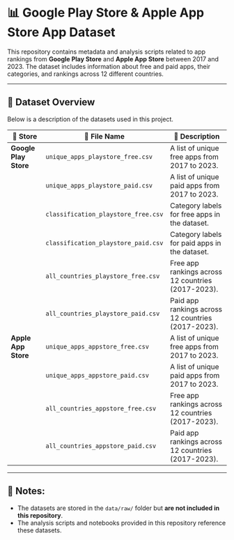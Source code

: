 # 📊 Google Play Store & Apple App Store App Dataset

This repository contains metadata and analysis scripts related to app rankings from **Google Play Store** and **Apple App Store** between 2017 and 2023. The dataset includes information about free and paid apps, their categories, and rankings across 12 different countries.

---

## 📂 Dataset Overview

Below is a description of the datasets used in this project.

| 🏬 Store             | 📄 File Name                           | 📝 Description |
|----------------------|----------------------------------|--------------|
| **Google Play Store** | `unique_apps_playstore_free.csv`  | A list of unique free apps from 2017 to 2023. |
|                      | `unique_apps_playstore_paid.csv`  | A list of unique paid apps from 2017 to 2023. |
|                      | `classification_playstore_free.csv`  | Category labels for free apps in the dataset. |
|                      | `classification_playstore_paid.csv`  | Category labels for paid apps in the dataset. |
|                      | `all_countries_playstore_free.csv`  | Free app rankings across 12 countries (2017-2023). |
|                      | `all_countries_playstore_paid.csv`  | Paid app rankings across 12 countries (2017-2023). |
| **Apple App Store**   | `unique_apps_appstore_free.csv`  | A list of unique free apps from 2017 to 2023. |
|                      | `unique_apps_appstore_paid.csv`  | A list of unique paid apps from 2017 to 2023. |
|                      | `all_countries_appstore_free.csv`  | Free app rankings across 12 countries (2017-2023). |
|                      | `all_countries_appstore_paid.csv`  | Paid app rankings across 12 countries (2017-2023). |

---

## 📌 Notes:
- The datasets are stored in the `data/raw/` folder but **are not included in this repository**.
- The analysis scripts and notebooks provided in this repository reference these datasets.


